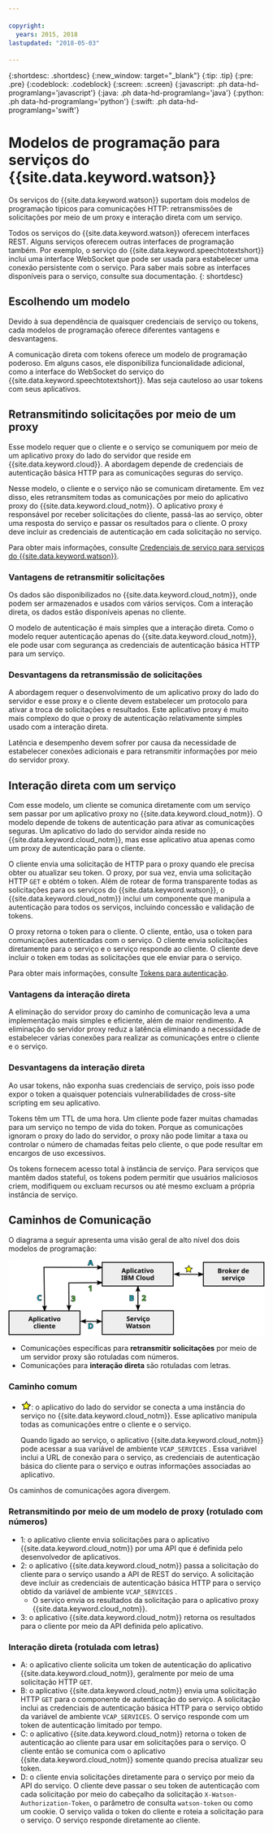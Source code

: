 ```yaml
---

copyright:
  years: 2015, 2018
lastupdated: "2018-05-03"

---
```


{:shortdesc: .shortdesc}
{:new_window: target="_blank"}
{:tip: .tip}
{:pre: .pre}
{:codeblock: .codeblock}
{:screen: .screen}
{:javascript: .ph data-hd-programlang='javascript'}
{:java: .ph data-hd-programlang='java'}
{:python: .ph data-hd-programlang='python'}
{:swift: .ph data-hd-programlang='swift'}

# Modelos de programação para serviços do {{site.data.keyword.watson}}

Os serviços do {{site.data.keyword.watson}} suportam dois modelos de programação típicos para comunicações HTTP: retransmissões de solicitações por meio de um proxy e interação direta com um serviço.

Todos os serviços do {{site.data.keyword.watson}} oferecem interfaces REST. Alguns serviços oferecem outras interfaces de programação também. Por exemplo, o serviço do {{site.data.keyword.speechtotextshort}} inclui uma interface WebSocket que pode ser usada para estabelecer uma conexão persistente com o serviço. Para saber mais sobre as interfaces disponíveis para o serviço, consulte sua documentação.
{: shortdesc}

## Escolhendo um modelo

Devido à sua dependência de quaisquer credenciais de serviço ou tokens, cada modelos de programação oferece diferentes vantagens e desvantagens.

A comunicação direta com tokens oferece um modelo de programação poderoso. Em alguns casos, ele disponibiliza funcionalidade adicional, como a interface do WebSocket do serviço do {{site.data.keyword.speechtotextshort}}. Mas seja cauteloso ao usar tokens com seus aplicativos.

## Retransmitindo solicitações por meio de um proxy

Esse modelo requer que o cliente e o serviço se comuniquem por meio de um aplicativo proxy do lado do servidor que reside em {{site.data.keyword.cloud}}. A abordagem depende de credenciais de autenticação básica HTTP para as comunicações seguras do serviço.

Nesse modelo, o cliente e o serviço não se comunicam diretamente. Em vez disso, eles retransmitem todas as comunicações por meio do aplicativo proxy do {{site.data.keyword.cloud_notm}}. O aplicativo proxy é responsável por receber solicitações do cliente, passá-las ao serviço, obter uma resposta do serviço e passar os resultados para o cliente. O proxy deve incluir as credenciais de autenticação em cada solicitação no serviço.

Para obter mais informações, consulte [Credenciais de serviço para serviços do {{site.data.keyword.watson}}](/docs/services/watson/getting-started-credentials.html).

### Vantagens de retransmitir solicitações

Os dados são disponibilizados no {{site.data.keyword.cloud_notm}}, onde podem ser armazenados e usados com vários serviços. Com a interação direta, os dados estão disponíveis apenas no cliente.

O modelo de autenticação é mais simples que a interação direta. Como o modelo requer autenticação apenas do {{site.data.keyword.cloud_notm}}, ele pode usar com segurança as credenciais de autenticação básica HTTP para um serviço.

### Desvantagens da retransmissão de solicitações

A abordagem requer o desenvolvimento de um aplicativo proxy do lado do servidor e esse proxy e o cliente devem estabelecer um protocolo para ativar a troca de solicitações e resultados. Este aplicativo proxy é muito mais complexo do que o proxy de autenticação relativamente simples usado com a interação direta.

Latência e desempenho devem sofrer por causa da necessidade de estabelecer conexões adicionais e para retransmitir informações por meio do servidor proxy.

## Interação direta com um serviço

Com esse modelo, um cliente se comunica diretamente com um serviço sem passar por um aplicativo proxy no {{site.data.keyword.cloud_notm}}. O modelo depende de tokens de autenticação para ativar as comunicações seguras. Um aplicativo do lado do servidor ainda reside no {{site.data.keyword.cloud_notm}}, mas esse aplicativo atua apenas como um proxy de autenticação para o cliente.

O cliente envia uma solicitação de HTTP para o proxy quando ele precisa obter ou atualizar seu token. O proxy, por sua vez, envia uma solicitação HTTP `GET` e obtém o token. Além de rotear de forma transparente todas as solicitações para os serviços do {{site.data.keyword.watson}}, o {{site.data.keyword.cloud_notm}} inclui um componente que manipula a autenticação para todos os serviços, incluindo concessão e validação de tokens.

O proxy retorna o token para o cliente. O cliente, então, usa o token para comunicações autenticadas com o serviço. O cliente envia solicitações diretamente para o serviço e o serviço responde ao cliente. O cliente deve incluir o token em todas as solicitações que ele enviar para o serviço.

Para obter mais informações, consulte [Tokens para autenticação](/docs/services/watson/getting-started-tokens.html).

### Vantagens da interação direta

A eliminação do servidor proxy do caminho de comunicação leva a uma implementação mais simples e eficiente, além de maior
rendimento. A eliminação do servidor proxy reduz a latência eliminando a necessidade de estabelecer várias conexões para realizar as
comunicações entre o cliente e o serviço.

### Desvantagens da interação direta

Ao usar tokens, não exponha suas credenciais de serviço, pois isso pode expor o token a quaisquer potenciais
vulnerabilidades de cross-site scripting em seu aplicativo.

Tokens têm um TTL de uma hora. Um cliente pode fazer muitas chamadas para um serviço no tempo de vida do token. Porque as
comunicações ignoram o proxy do lado do servidor, o proxy não pode limitar a taxa ou controlar o número de chamadas feitas
pelo cliente, o que pode resultar em encargos de uso excessivos.

Os tokens fornecem acesso total à instância de serviço. Para serviços que mantêm dados stateful, os tokens podem permitir que
usuários maliciosos criem, modifiquem ou excluam recursos ou até mesmo excluam a própria instância de serviço.

## Caminhos de Comunicação

O diagrama a seguir apresenta uma visão geral de alto nível dos dois modelos de programação:

![Modelos de programação para serviços do {{site.data.keyword.watson}} ](images/programming_models.svg "Três caixas conectadas por setas de ponta dupla: aplicativo IBM Cloud, serviço do Watson e aplicativo cliente. A caixa do broker de serviço se conecta apenas à caixa do aplicativo IBM Cloud.")

- Comunicações específicas para **retransmitir solicitações** por meio de um servidor proxy são
rotuladas com
números.
- Comunicações para **interação direta** são rotuladas com letras.

### Caminho comum

- ![Ícone de caminho comum.](images/common-star.png "A estrela amarela representa um caminho comum entre um aplicativo IBM Cloud e o broker de serviço"): o aplicativo do lado do servidor se conecta a uma instância do serviço no {{site.data.keyword.cloud_notm}}. Esse aplicativo manipula todas as comunicações entre o cliente e o serviço.

    Quando ligado ao serviço, o aplicativo {{site.data.keyword.cloud_notm}} pode acessar a sua variável de ambiente `VCAP_SERVICES` [](/docs/services/watson/getting-started-variables.html). Essa variável
inclui a URL de conexão para o serviço, as credenciais de autenticação básica do cliente para o serviço e outras informações
associadas ao aplicativo.

Os caminhos de comunicações agora divergem.

### Retransmitindo por meio de um modelo de proxy (rotulado com números)

- 1: o aplicativo cliente envia solicitações para o aplicativo {{site.data.keyword.cloud_notm}} por uma API que é definida pelo desenvolvedor de aplicativos.
- 2: o aplicativo {{site.data.keyword.cloud_notm}} passa a solicitação do cliente para o serviço usando a API de REST do serviço. A solicitação deve incluir as credenciais de autenticação básica HTTP para o serviço obtido da variável de ambiente `VCAP_SERVICES` [](/docs/services/watson/getting-started-variables.html).
    - O serviço envia os resultados da solicitação para o aplicativo proxy {{site.data.keyword.cloud_notm}}.
- 3: o aplicativo {{site.data.keyword.cloud_notm}} retorna os resultados para o cliente por meio da API definida pelo aplicativo.

### Interação direta (rotulada com letras)

- A: o aplicativo cliente solicita um token de autenticação do aplicativo {{site.data.keyword.cloud_notm}}, geralmente por meio de uma solicitação HTTP `GET`.
- B: o aplicativo {{site.data.keyword.cloud_notm}} envia uma solicitação HTTP `GET` para o componente de autenticação do serviço. A solicitação inclui as credenciais de autenticação básica HTTP para o serviço obtido da variável de ambiente `VCAP_SERVICES`. O serviço responde com um token de autenticação limitado por tempo.
- C: o aplicativo {{site.data.keyword.cloud_notm}} retorna o token de autenticação ao cliente para usar em solicitações para o serviço. O cliente então se comunica com o aplicativo {{site.data.keyword.cloud_notm}} somente quando precisa atualizar seu token.
- D: o cliente envia solicitações diretamente para o serviço por meio da API do serviço. O cliente deve passar o seu token de autenticação com cada solicitação por meio do cabeçalho da solicitação `X-Watson-Authorization-Token`, o parâmetro de consulta `watson-token` ou como um cookie. O serviço valida o token do cliente e roteia a solicitação para o serviço. O serviço responde diretamente ao cliente.
